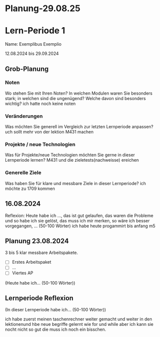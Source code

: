 # Planung-29.08.25
# Lern-Periode 1
Name: Exemplibus Exemplio

12.08.2024 bis 29.09.2024

## Grob-Planung
### Noten
Wo stehen Sie mit Ihren Noten? In welchen Modulen waren Sie besonders stark; in welchen sind die ungenügend? Welche davon sind besonders wichtig?
ich hatte noch keine noten
### Veränderungen
Was möchten Sie generell im Vergleich zur letzten Lernperiode anpassen?
uch sollt mehr von der lektion M431 machen
### Projekte / neue Technologien
Was für Projekte/neue Technologien möchten Sie gerne in dieser Lernperiode lernen?
M431 und die zieletests(nachweisse) ereichen
### Generelle Ziele
Was haben Sie für klare und messbare Ziele in dieser Lernperiode?
ich möchte zu 1709 kommen
## 16.08.2024
Reflexion: Heute habe ich …, das ist gut gelaufen, das waren die Probleme und so habe ich sie gelöst, das muss ich mir merken, so wäre ich besser vorgegangen, ... (50-100 Wörter) ich habe heute progammirt bis anfang m5

## Planung 23.08.2024
3 bis 5 klar messbare Arbeitspakete.

- [ ] Erstes Arbeitspaket
- [ ] ...
- [ ] Viertes AP

(Heute habe ich... (50-100 Wörter))

## Lernperiode Reflexion
(In dieser Lernperiode habe ich... (50-100 Wörter))

ich habe zuerst meinen taschenrechner weiter gemacht und weiter in den lektionenund hbe neue begriffe gelernt wie for und while aber ich kann sie nocht nicht so gut die muss ich noch ein bisschen. 
